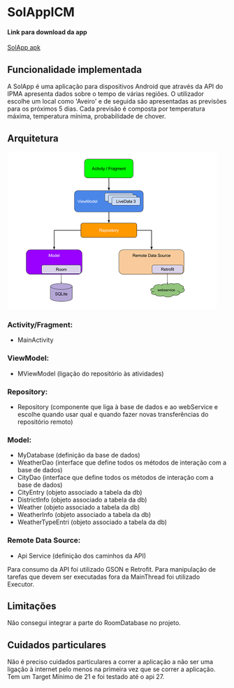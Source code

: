 # SolAppICM

#### Link para download da app

[SolApp apk](https://drive.google.com/drive/folders/1azsGA7TSu2nWZj0gYyPiBjDrippF-7BG?usp=sharing)

## Funcionalidade implementada

A SolApp é uma aplicação para dispositivos Android que através da API do IPMA apresenta dados sobre o tempo de várias regiões. O utilizador escolhe um local como 'Aveiro' e de seguida são apresentadas as previsões para os próximos 5 dias. Cada previsão é composta por temperatura máxima, temperatura mínima, probabilidade de chover.


## Arquitetura
![alt text](https://github.com/joaosilva9/SolAppICM/blob/master/architecture.png)

### Activity/Fragment:
- MainActivity

### ViewModel:
- MViewModel (ligação do repositório às atividades)

### Repository:
- Repository (componente que liga à base de dados e ao webService e escolhe quando usar qual e quando fazer novas transferências do repositório remoto)

### Model:
- MyDatabase (definição da base de dados)
- WeatherDao (interface que define todos os métodos de interação com a base de dados)
- CityDao (interface que define todos os métodos de interação com a base de dados)
- CityEntry (objeto associado a tabela da db)
- DistrictInfo (objeto associado a tabela da db)
- Weather (objeto associado a tabela da db)
- WeatherInfo (objeto associado a tabela da db)
- WeatherTypeEntri (objeto associado a tabela da db)

### Remote Data Source:
- Api Service (definição dos caminhos da API)

Para consumo da API foi utilizado GSON e Retrofit. Para manipulação de tarefas que devem ser executadas fora da MainThread foi utilizado Executor.

## Limitações

Não consegui integrar a parte do RoomDatabase no projeto.


## Cuidados particulares

Não é preciso cuidados particulares a correr a aplicação a não ser uma ligação à internet pelo menos na primeira vez que se correr a aplicação.
Tem um Target Mínimo de 21 e foi testado até o api 27.

